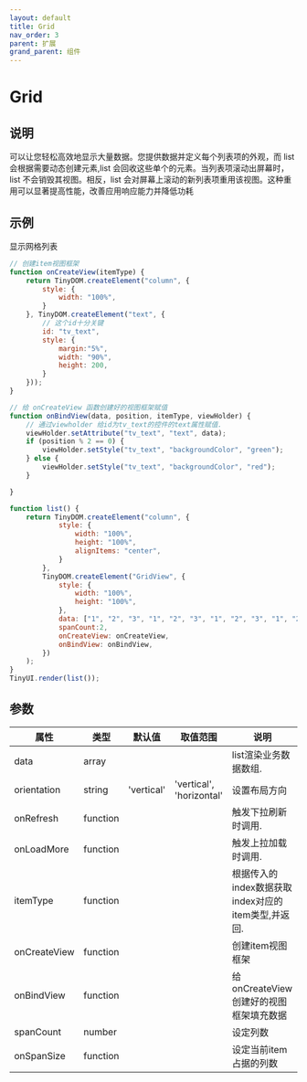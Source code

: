 ```yaml
---
layout: default
title: Grid
nav_order: 3
parent: 扩展
grand_parent: 组件
---
```


# Grid

## 说明
可以让您轻松高效地显示大量数据。您提供数据并定义每个列表项的外观，而 list 会根据需要动态创建元素,list 会回收这些单个的元素。当列表项滚动出屏幕时，list 不会销毁其视图。相反，list 会对屏幕上滚动的新列表项重用该视图。这种重用可以显著提高性能，改善应用响应能力并降低功耗

## 示例
显示网格列表

```javascript
// 创建item视图框架
function onCreateView(itemType) {
    return TinyDOM.createElement("column", {
        style: {
            width: "100%",
        }
    }, TinyDOM.createElement("text", {
        // 这个id十分关键
        id: "tv_text",
        style: {
            margin:"5%",
            width: "90%",
            height: 200,
        }
    }));
}

// 给 onCreateView 函数创建好的视图框架赋值
function onBindView(data, position, itemType, viewHolder) {
    // 通过viewholder 给id为tv_text的控件的text属性赋值.
    viewHolder.setAttribute("tv_text", "text", data);
    if (position % 2 == 0) {
        viewHolder.setStyle("tv_text", "backgroundColor", "green");
    } else {
        viewHolder.setStyle("tv_text", "backgroundColor", "red");
    }

}

function list() {
    return TinyDOM.createElement("column", {
            style: {
                width: "100%",
                height: "100%",
                alignItems: "center",
            }
        },
        TinyDOM.createElement("GridView", {
            style: {
                width: "100%",
                height: "100%",
            },
            data: ["1", "2", "3", "1", "2", "3", "1", "2", "3", "1", "2", "3", "1", "2", "3", "1", "2", "3", "1", "2", "3", "1", "2", "3", "1", "2", "3", "1", "2", "3", "1", "2", "3"],
            spanCount:2,
            onCreateView: onCreateView,
            onBindView: onBindView,
        })
    );
}
TinyUI.render(list());
```

## 参数

| 属性 | 类型     | 默认值 | 取值范围 | 说明  |
| ---- | -------- | ------ | ---- | --------------- |
| data | array   |      |    | list渲染业务数据数组.         | 
| orientation | string   |  'vertical'    | 'vertical', 'horizontal' | 设置布局方向 |
| onRefresh | function   |     |   | 触发下拉刷新时调用.         |
| onLoadMore | function   |      |    | 触发上拉加载时调用.         |
| itemType | function   |      |   | 根据传入的index数据获取index对应的item类型,并返回.    |
| onCreateView | function   |      |    | 创建item视图框架         |
| onBindView | function   |     |    | 给onCreateView 创建好的视图框架填充数据         |
| spanCount | number   |     |    | 设定列数         |
| onSpanSize |  function  |     |    | 设定当前item占据的列数         |

